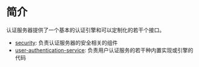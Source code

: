 # 简介

认证服务器提供了一个基本的认证引擎和可以定制化的若干个接口。

* [security](./security): 负责认证服务器的安全相关的组件
* [user-authentication-service](./user-authentication-service): 负责用户认证服务的若干种内置实现或引擎的代码